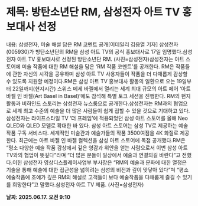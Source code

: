 # **제목: 방탄소년단 RM, 삼성전자 아트 TV 홍보대사 선정**

  내용: 삼성전자, 미술 해설 담은 RM 코멘트 공개[이데일리 김응열 기자] 삼성전자(005930)가 방탄소년단의 RM을 삼성 아트 TV의 공식 홍보대사로 17일 임명했다.삼성전자 아트 TV 홍보대사로 선정된 방탄소년단 RM. (사진=삼성전자)삼성전자는 아트 스토어에 미술 작품에 대한 RM 해설을 담은 ‘RM 작품 코멘트’를 공개한다. RM은 작품들에 관한 자신의 시각을 공유하며 삼성 아트 TV 사용자들이 작품을 더 다채롭게 감상할 수 있도록 지원할 예정이다.RM은 삼성 아트 TV 홍보대사 활동의 일환으로 오는 19일부터 22일까지(현지시간) 스위스 메세 바젤에서 열리는 세계 최대 규모의 아트 페어 ‘아트 바젤 인 바젤(Art Basel in Basel)’에도 참석해 특별 토크 세션을 진행한다. RM의 현지 활동과 비하인드 스토리는 삼성전자 뉴스룸으로 공개한다.삼성전자는 RM과의 협업으로 세계 최고 수준의 예술을 더 많은 사람들이 쉽게 접할 수 있을 것으로 기대하고 있다.삼성전자는 라이프스타일 TV ‘더 프레임’에 적용되었던 삼성 아트 스토어를 올해 Neo QLED와 QLED 모델로 확대한 바 있다. 삼성 아트 스토어는 삼성 TV로 제공하는 예술 작품 구독 서비스다. 세계적인 미술관과 예술가들의 작품 3500여점을 4K 화질로 제공한다. 최근에는 아트 바젤 인 바젤 컬렉션을 삼성 아트 스토어에 독점 공개했다.RM은 “평소 다양한 예술 작품 감상에서 깊은 영감과 위안을 얻는 사람으로서 이번 삼성 아트 TV와의 협업이 뜻깊다”라며 “더 많은 분들이 일상에서 예술과 연결되길 바란다”고 전했다.이헌 삼성전자 영상디스플레이사업부 부사장은 “RM의 예술과 문화에 대한 열정은 기술을 통해 예술에 대한 접근성을 넓히려는 삼성의 비전과 깊이 맞닿아 있다”며 “평소 예술작품에 조예가 깊은 RM의 해설로 고객들이 보다 예술작품을 다채롭게 즐길 수 있기를 희망한다”고 말했다.삼성전자 아트 TV 제품. (사진=삼성전자)

  **날짜: 2025.06.17. 오전 9:10**